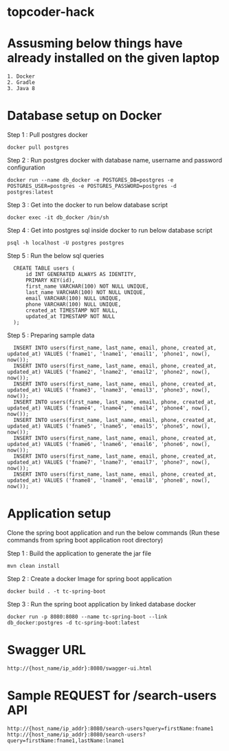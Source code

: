 # topcoder-hack

# Assusming below things have already installed on the given laptop

	1. Docker
	2. Gradle
	3. Java 8


# Database setup on Docker

Step 1 : Pull postgres docker
	
	docker pull postgres

Step 2 : Run postgres docker with database name, username and password configuration
	
	docker run --name db_docker -e POSTGRES_DB=postgres -e POSTGRES_USER=postgres -e POSTGRES_PASSWORD=postgres -d postgres:latest

Step 3 : Get into the docker to run below database script
	
	docker exec -it db_docker /bin/sh

Step 4 : Get into postgres sql inside docker to run below database script
	
	psql -h localhost -U postgres postgres

Step 5 : Run the below sql queries

	  CREATE TABLE users (
	      id INT GENERATED ALWAYS AS IDENTITY,
	      PRIMARY KEY(id),
	      first_name VARCHAR(100) NOT NULL UNIQUE,
	      last_name VARCHAR(100) NOT NULL UNIQUE,
	      email VARCHAR(100) NULL UNIQUE,
	      phone VARCHAR(100) NULL UNIQUE,
	      created_at TIMESTAMP NOT NULL,
	      updated_at TIMESTAMP NOT NULL
	  );

  
Step 5 : Preparing sample data

	  INSERT INTO users(first_name, last_name, email, phone, created_at, updated_at) VALUES ('fname1', 'lname1', 'email1', 'phone1', now(), now());
	  INSERT INTO users(first_name, last_name, email, phone, created_at, updated_at) VALUES ('fname2', 'lname2', 'email2', 'phone2', now(), now());
	  INSERT INTO users(first_name, last_name, email, phone, created_at, updated_at) VALUES ('fname3', 'lname3', 'email3', 'phone3', now(), now());
	  INSERT INTO users(first_name, last_name, email, phone, created_at, updated_at) VALUES ('fname4', 'lname4', 'email4', 'phone4', now(), now());
	  INSERT INTO users(first_name, last_name, email, phone, created_at, updated_at) VALUES ('fname5', 'lname5', 'email5', 'phone5', now(), now());
	  INSERT INTO users(first_name, last_name, email, phone, created_at, updated_at) VALUES ('fname6', 'lname6', 'email6', 'phone6', now(), now());
	  INSERT INTO users(first_name, last_name, email, phone, created_at, updated_at) VALUES ('fname7', 'lname7', 'email7', 'phone7', now(), now());
	  INSERT INTO users(first_name, last_name, email, phone, created_at, updated_at) VALUES ('fname8', 'lname8', 'email8', 'phone8', now(), now());

# Application setup

Clone the spring boot application and run the below commands (Run these commands from spring boot application root directory)

Step 1 : Build the application to generate the jar file
	
	mvn clean install

Step 2 : Create a docker Image for spring boot application
	
	docker build . -t tc-spring-boot

Step 3 : Run the spring boot application by linked database docker
	
	docker run -p 8080:8080 --name tc-spring-boot --link db_docker:postgres -d tc-spring-boot:latest

# Swagger URL

	http://{host_name/ip_addr}:8080/swagger-ui.html

# Sample REQUEST for /search-users API

	http://{host_name/ip_addr}:8080/search-users?query=firstName:fname1
	http://{host_name/ip_addr}:8080/search-users?query=firstName:fname1,lastName:lname1
